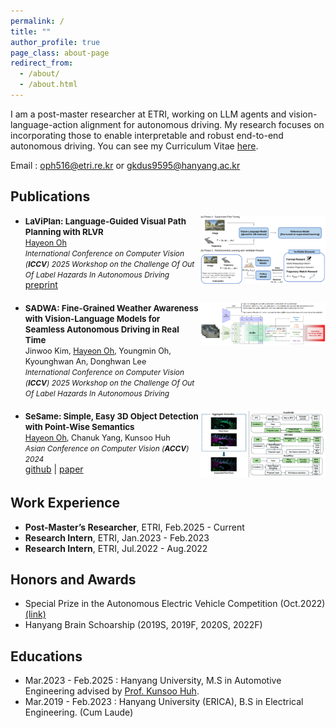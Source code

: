 ```yaml
---
permalink: /
title: ""
author_profile: true
page_class: about-page
redirect_from: 
  - /about/
  - /about.html
---
```

I am a post-master researcher at ETRI, working on LLM agents and vision-language-action alignment for autonomous driving. My research focuses on incorporating those to enable interpretable and robust end-to-end autonomous driving. You can see my Curriculum Vitae [here](../assets/curriculum_vitae_HayeonOh.pdf).

Email : oph516@etri.re.kr or gkdus9595@hanyang.ac.kr

## Publications

- <div style="display: flex; align-items: flex-start; justify-content: space-between; margin-bottom: 20px;">
    <div>
      <span style="font-size: 0.95em;"><b>LaViPlan: Language-Guided Visual Path Planning with RLVR</b></span><br/>
      <span style="font-size: 0.9em;"><u>Hayeon Oh</u></span><br/>
      <span style="font-size: 0.85em;"><i>International Conference on Computer Vision (<b>ICCV</b>) 2025 Workshop on the Challenge Of Out Of Label Hazards In Autonomous Driving</i></span><br/>
      <a href="https://arxiv.org/abs/2507.12911">preprint</a>
    </div>
    <img src="../assets/papers/laviplan.png" width="200px" />
  </div>

- <div style="display: flex; align-items: flex-start; justify-content: space-between; margin-bottom: 20px;">
    <div>
      <span style="font-size: 0.95em;"><b>SADWA: Fine-Grained Weather Awareness with Vision-Language Models for Seamless Autonomous Driving in Real Time</b></span><br/>
      <span style="font-size: 0.9em;">Jinwoo Kim, <u>Hayeon Oh</u>, Youngmin Oh, Kyounghwan An, Donghwan Lee</span><br/>
      <span style="font-size: 0.85em;"><i>International Conference on Computer Vision (<b>ICCV</b>) 2025 Workshop on the Challenge Of Out Of Label Hazards In Autonomous Driving</i></span>
    </div>
    <img src="../assets/papers/sadwa.png" width="200px" />
  </div>

- <div style="display: flex; align-items: flex-start; justify-content: space-between; margin-bottom: 20px;">
    <div>
      <span style="font-size: 0.95em;"><b>SeSame: Simple, Easy 3D Object Detection with Point-Wise Semantics</b></span><br/>
      <span style="font-size: 0.9em;"><u>Hayeon Oh</u>, Chanuk Yang, Kunsoo Huh</span><br/>
      <span style="font-size: 0.85em;"><i>Asian Conference on Computer Vision (<b>ACCV</b>) 2024</i></span><br/>
      <a href="https://github.com/OPhD-hahao/SeSame">github</a> | <a href="https://openaccess.thecvf.com/content/ACCV2024/html/O_SeSame_Simple_Easy_3D_Object_Detection_with_Point-Wise_Semantics_ACCV_2024_paper.html">paper</a>
    </div>
    <img src="../assets/papers/sesame.png" width="200px" />
  </div>

## Work Experience

- **Post-Master’s Researcher**, ETRI, Feb.2025 - Current
- **Research Intern**, ETRI, Jan.2023 - Feb.2023
- **Research Intern**, ETRI, Jul.2022 - Aug.2022

## Honors and Awards

- Special Prize in the Autonomous Electric Vehicle Competition (Oct.2022) [(link)](https://www.motorgraph.com/news/articleView.html?idxno=30990)
- Hanyang Brain Schoarship (2019S, 2019F, 2020S, 2022F)

## Educations

- Mar.2023 - Feb.2025 : Hanyang University, M.S in Automotive Engineering advised by [Prof. Kunsoo Huh](https://archi.hanyang.ac.kr/src/lab_mmc.php).
- Mar.2019 - Feb.2023 : Hanyang University (ERICA), B.S in Electrical Engineering. (Cum Laude)

<!-- Trigger rebuild -->
